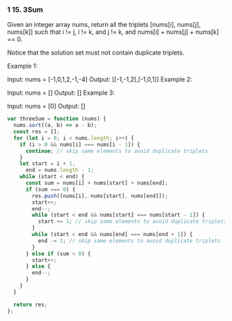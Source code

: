 ### 1 15. 3Sum

Given an integer array nums, return all the triplets [nums[i], nums[j], nums[k]] such that i != j, i != k, and j != k, and nums[i] + nums[j] + nums[k] == 0.

Notice that the solution set must not contain duplicate triplets.

Example 1:

Input: nums = [-1,0,1,2,-1,-4]
Output: [[-1,-1,2],[-1,0,1]]
Example 2:

Input: nums = []
Output: []
Example 3:

Input: nums = [0]
Output: []

```js
var threeSum = function (nums) {
  nums.sort((a, b) => a - b);
  const res = [];
  for (let i = 0; i < nums.length; i++) {
    if (i > 0 && nums[i] === nums[i - 1]) {
      continue; // skip same elements to avoid duplicate triplets
    }
    let start = i + 1,
      end = nums.length - 1;
    while (start < end) {
      const sum = nums[i] + nums[start] + nums[end];
      if (sum === 0) {
        res.push([nums[i], nums[start], nums[end]]);
        start++;
        end--;
        while (start < end && nums[start] === nums[start - 1]) {
          start += 1; // skip same elements to avoid duplicate triplets
        }
        while (start < end && nums[end] === nums[end + 1]) {
          end -= 1; // skip same elements to avoid duplicate triplets
        }
      } else if (sum < 0) {
        start++;
      } else {
        end--;
      }
    }
  }

  return res;
};
```

